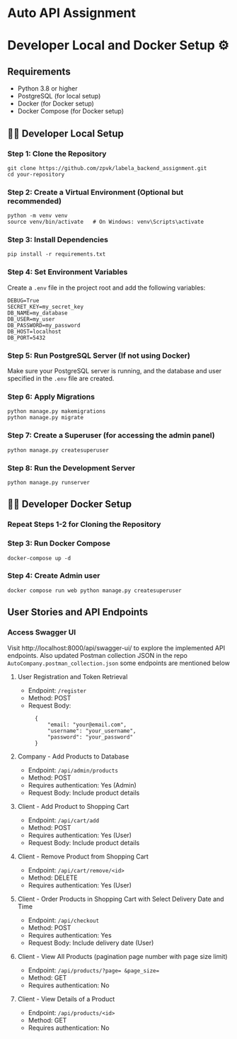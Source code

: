 # Auto API Assignment

# Developer Local and Docker Setup ⚙️

## Requirements
- Python 3.8 or higher
- PostgreSQL (for local setup)
- Docker (for Docker setup)
- Docker Compose (for Docker setup)

## 🧑‍💻 Developer Local Setup 

### Step 1: Clone the Repository
```
git clone https://github.com/zpvk/labela_backend_assignment.git
cd your-repository
```
### Step 2: Create a Virtual Environment (Optional but recommended)
```
python -m venv venv
source venv/bin/activate   # On Windows: venv\Scripts\activate
```
### Step 3: Install Dependencies
```
pip install -r requirements.txt
```
### Step 4: Set Environment Variables
Create a `.env` file in the project root and add the following variables:
```
DEBUG=True
SECRET_KEY=my_secret_key
DB_NAME=my_database
DB_USER=my_user
DB_PASSWORD=my_password
DB_HOST=localhost
DB_PORT=5432
```

### Step 5: Run PostgreSQL Server (If not using Docker)
Make sure your PostgreSQL server is running, and the database and user specified in the `.env` file are created.

### Step 6: Apply Migrations
```
python manage.py makemigrations
python manage.py migrate
```
### Step 7: Create a Superuser (for accessing the admin panel)
```
python manage.py createsuperuser
```
### Step 8: Run the Development Server
```
python manage.py runserver
```

## 🧑‍💻 Developer Docker Setup

### Repeat Steps 1-2 for Cloning the Repository

### Step 3: Run Docker Compose
```
docker-compose up -d
```
### Step 4: Create Admin user
```
docker compose run web python manage.py createsuperuser
```

## User Stories and API Endpoints
### Access Swagger UI

Visit http://localhost:8000/api/swagger-ui/ to explore the implemented API endpoints.
Also updated Postman collection JSON in the repo
`AutoCompany.postman_collection.json` some endpoints are mentioned below

1. User Registration and Token Retrieval
    - Endpoint: `/register`
    - Method: POST
    - Request Body:
      ``` 
        {   
            "email: "your@email.com",
            "username": "your_username",
            "password": "your_password"
        }
      ```

2. Company - Add Products to Database
    - Endpoint: `/api/admin/products`
    - Method: POST
    - Requires authentication: Yes (Admin)
    - Request Body: Include product details

3. Client - Add Product to Shopping Cart
    - Endpoint: `/api/cart/add`
    - Method: POST
    - Requires authentication: Yes (User)
    - Request Body: Include product details

4. Client - Remove Product from Shopping Cart
    - Endpoint: `/api/cart/remove/<id>`
    - Method: DELETE
    - Requires authentication: Yes (User)

5. Client - Order Products in Shopping Cart with Select Delivery Date and Time
    - Endpoint: `/api/checkout`
    - Method: POST
    - Requires authentication: Yes
    - Request Body: Include delivery date (User)

7. Client - View All Products (pagination page number with page size limit)
    - Endpoint: `/api/products/?page= &page_size= `
    - Method: GET
    - Requires authentication: No

8. Client - View Details of a Product
    - Endpoint: `/api/products/<id>`
    - Method: GET
    - Requires authentication: No
